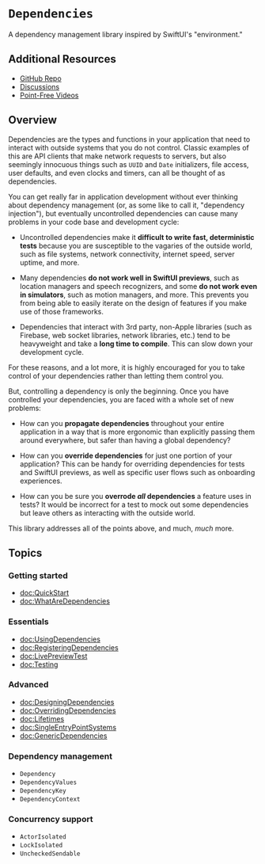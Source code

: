 # ``Dependencies``

A dependency management library inspired by SwiftUI's "environment."

## Additional Resources

- [GitHub Repo](https://github.com/pointfreeco/swift-dependencies)
- [Discussions](https://github.com/pointfreeco/swift-dependencies/discussions)
- [Point-Free Videos](http://pointfree.co)

## Overview

Dependencies are the types and functions in your application that need to interact with outside
systems that you do not control. Classic examples of this are API clients that make network
requests to servers, but also seemingly innocuous things such as `UUID` and `Date` initializers,
file access, user defaults, and even clocks and timers, can all be thought of as dependencies.

You can get really far in application development without ever thinking about dependency management 
(or, as some like to call it, "dependency injection"), but eventually uncontrolled dependencies can 
cause many problems in your code base and development cycle:

  * Uncontrolled dependencies make it **difficult to write fast, deterministic tests** because you 
    are susceptible to the vagaries of the outside world, such as file systems, network 
    connectivity, internet speed, server uptime, and more.
    
  * Many dependencies **do not work well in SwiftUI previews**, such as location managers and speech
    recognizers, and some **do not work even in simulators**, such as motion managers, and more. 
    This prevents you from being able to easily iterate on the design of features if you make use of 
    those frameworks.

  * Dependencies that interact with 3rd party, non-Apple libraries (such as Firebase, web socket
    libraries, network libraries, etc.) tend to be heavyweight and take a **long time to compile**. 
    This can slow down your development cycle.

For these reasons, and a lot more, it is highly encouraged for you to take control of your
dependencies rather than letting them control you.

But, controlling a dependency is only the beginning. Once you have controlled your dependencies,
you are faced with a whole set of new problems:

  * How can you **propagate dependencies** throughout your entire application in a way that is more
    ergonomic than explicitly passing them around everywhere, but safer than having a global
    dependency?

  * How can you **override dependencies** for just one portion of your application? This can be 
    handy for overriding dependencies for tests and SwiftUI previews, as well as specific user 
    flows such as onboarding experiences.
    
  * How can you be sure you **overrode _all_ dependencies** a feature uses in tests? It would be
    incorrect for a test to mock out some dependencies but leave others as interacting with the
    outside world.

This library addresses all of the points above, and much, _much_ more.

## Topics

### Getting started

- <doc:QuickStart>
- <doc:WhatAreDependencies>

### Essentials

- <doc:UsingDependencies>
- <doc:RegisteringDependencies>
- <doc:LivePreviewTest>
- <doc:Testing>

### Advanced

- <doc:DesigningDependencies>
- <doc:OverridingDependencies>
- <doc:Lifetimes>
- <doc:SingleEntryPointSystems>
- <doc:GenericDependencies>

### Dependency management

- ``Dependency``
- ``DependencyValues``
- ``DependencyKey``
- ``DependencyContext``

### Concurrency support

- ``ActorIsolated``
- ``LockIsolated``
- ``UncheckedSendable``
